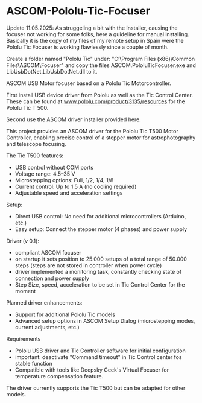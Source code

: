 # ASCOM-Pololu-Tic-Focuser
Update 11.05.2025:
As struggeling a bit with the Installer, causing the focuser not working for some folks, here a guideline for manual installing.
Basically it is the copy of my files of my remote setup in Spain were the Pololu Tic Focuser is working flawlessly since a couple of month.

Create a folder named "Pololu Tic" under: "C:\Program Files (x86)\Common Files\ASCOM\Focuser\" and copy the files ASCOM.PololuTicFocuser.exe and LibUsbDotNet.LibUsbDotNet.dll to it.





ASCOM USB Motor focuser based on a Pololu Tic Motorcontroller. 

First install USB device driver from Pololu as well as the Tic Control Center.
These can be found at www.pololu.com/product/3135/resources for the Pololu Tic T 500.

Second use the ASCOM driver installer provided here.

This project provides an ASCOM driver for the Pololu Tic T500 Motor Controller, 
enabling precise control of a stepper motor for astrophotography and telescope focusing. 

The Tic T500 features:
- USB control without COM ports
- Voltage range: 4.5–35 V
- Microstepping options: Full, 1/2, 1/4, 1/8
- Current control: Up to 1.5 A (no cooling required)
- Adjustable speed and acceleration settings	

Setup: 
- Direct USB control: No need for additional microcontrollers (Arduino, etc.)
- Easy setup: Connect the stepper motor (4 phases) and power supply

Driver (v 0.1):
- compliant ASCOM focuser
- on startup it sets position to 25.000 setups of a total range of 50.000 steps (steps are not stored in controller when power cycle)
- driver implemented a monitoring task, constantly checking state of connection and power supply
- Step Size, speed, acceleration to be set in Tic Control Center for the moment

Planned driver enhancements:
- Support for additional Pololu Tic models
- Advanced setup options in ASCOM Setup Dialog (microstepping modes, current adjustments, etc.)

Requirements
- Pololu USB driver and Tic Controller software for initial configuration
- important: deactivate "Command timeout" in Tic Control center fos stable function
- Compatible with tools like Deepsky Geek's Virtual Focuser for temperature compensation feature.

The driver currently supports the Tic T500 but can be adapted for other models.


